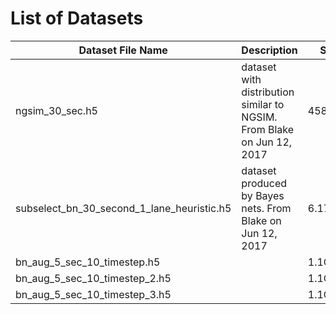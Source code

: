 # List of Datasets

| Dataset File Name                         | Description                                                            |  Size |
|---------------------------                |------------------------                                                |-------|
|ngsim_30_sec.h5                            | dataset with distribution similar to NGSIM. From Blake on Jun 12, 2017 |458.6MB|
|subselect_bn_30_second_1_lane_heuristic.h5 | dataset produced by Bayes nets. From Blake on Jun 12, 2017             |6.17GMB| 
|bn_aug_5_sec_10_timestep.h5                | |1.1GB|
|bn_aug_5_sec_10_timestep_2.h5              | |1.1GB|
|bn_aug_5_sec_10_timestep_3.h5              | |1.1GB|

